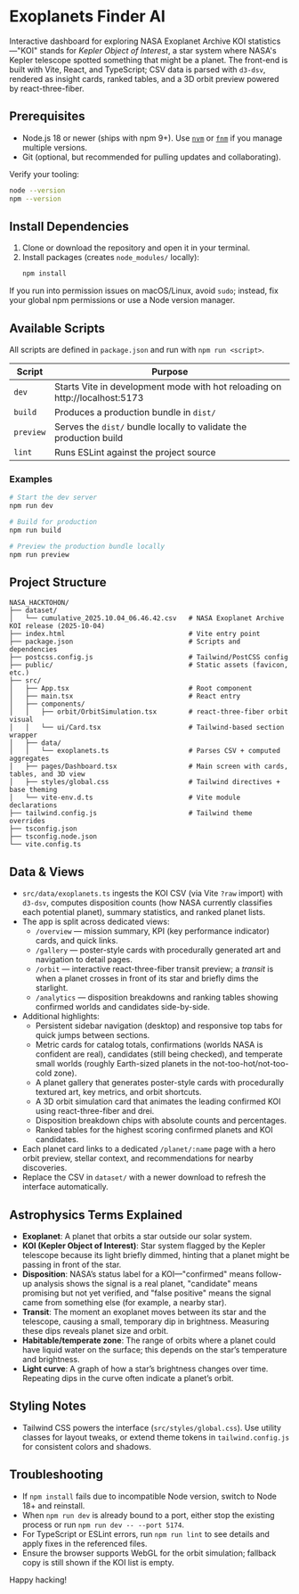 # Exoplanets Finder AI

Interactive dashboard for exploring NASA Exoplanet Archive KOI statistics—"KOI" stands for *Kepler Object of Interest*, a star system where NASA's Kepler telescope spotted something that might be a planet. The front-end is built with Vite, React, and TypeScript; CSV data is parsed with `d3-dsv`, rendered as insight cards, ranked tables, and a 3D orbit preview powered by react-three-fiber.

## Prerequisites
- Node.js 18 or newer (ships with npm 9+). Use [`nvm`](https://github.com/nvm-sh/nvm) or [`fnm`](https://github.com/Schniz/fnm) if you manage multiple versions.
- Git (optional, but recommended for pulling updates and collaborating).

Verify your tooling:
```bash
node --version
npm --version
```

## Install Dependencies
1. Clone or download the repository and open it in your terminal.
2. Install packages (creates `node_modules/` locally):
   ```bash
   npm install
   ```

If you run into permission issues on macOS/Linux, avoid `sudo`; instead, fix your global npm permissions or use a Node version manager.

## Available Scripts
All scripts are defined in `package.json` and run with `npm run <script>`.

| Script | Purpose |
| ------ | ------- |
| `dev` | Starts Vite in development mode with hot reloading on http://localhost:5173 |
| `build` | Produces a production bundle in `dist/` |
| `preview` | Serves the `dist/` bundle locally to validate the production build |
| `lint` | Runs ESLint against the project source |

### Examples
```bash
# Start the dev server
npm run dev

# Build for production
npm run build

# Preview the production bundle locally
npm run preview
```

## Project Structure
```
NASA_HACKTOHON/
├── dataset/
│   └── cumulative_2025.10.04_06.46.42.csv   # NASA Exoplanet Archive KOI release (2025-10-04)
├── index.html                               # Vite entry point
├── package.json                             # Scripts and dependencies
├── postcss.config.js                        # Tailwind/PostCSS config
├── public/                                  # Static assets (favicon, etc.)
├── src/
│   ├── App.tsx                              # Root component
│   ├── main.tsx                             # React entry
│   ├── components/
│   │   ├── orbit/OrbitSimulation.tsx        # react-three-fiber orbit visual
│   │   └── ui/Card.tsx                      # Tailwind-based section wrapper
│   ├── data/
│   │   └── exoplanets.ts                    # Parses CSV + computed aggregates
│   ├── pages/Dashboard.tsx                  # Main screen with cards, tables, and 3D view
│   ├── styles/global.css                    # Tailwind directives + base theming
│   └── vite-env.d.ts                        # Vite module declarations
├── tailwind.config.js                       # Tailwind theme overrides
├── tsconfig.json
├── tsconfig.node.json
└── vite.config.ts
```

## Data & Views
- `src/data/exoplanets.ts` ingests the KOI CSV (via Vite `?raw` import) with `d3-dsv`, computes disposition counts (how NASA currently classifies each potential planet), summary statistics, and ranked planet lists.
- The app is split across dedicated views:
  - `/overview` — mission summary, KPI (key performance indicator) cards, and quick links.
  - `/gallery` — poster-style cards with procedurally generated art and navigation to detail pages.
  - `/orbit` — interactive react-three-fiber transit preview; a *transit* is when a planet crosses in front of its star and briefly dims the starlight.
  - `/analytics` — disposition breakdowns and ranking tables showing confirmed worlds and candidates side-by-side.
- Additional highlights:
  - Persistent sidebar navigation (desktop) and responsive top tabs for quick jumps between sections.
  - Metric cards for catalog totals, confirmations (worlds NASA is confident are real), candidates (still being checked), and temperate small worlds (roughly Earth-sized planets in the not-too-hot/not-too-cold zone).
  - A planet gallery that generates poster-style cards with procedurally textured art, key metrics, and orbit shortcuts.
  - A 3D orbit simulation card that animates the leading confirmed KOI using react-three-fiber and drei.
  - Disposition breakdown chips with absolute counts and percentages.
  - Ranked tables for the highest scoring confirmed planets and KOI candidates.
- Each planet card links to a dedicated `/planet/:name` page with a hero orbit preview, stellar context, and recommendations for nearby discoveries.
- Replace the CSV in `dataset/` with a newer download to refresh the interface automatically.

## Astrophysics Terms Explained
- **Exoplanet**: A planet that orbits a star outside our solar system.
- **KOI (Kepler Object of Interest)**: Star system flagged by the Kepler telescope because its light briefly dimmed, hinting that a planet might be passing in front of the star.
- **Disposition**: NASA’s status label for a KOI—"confirmed" means follow-up analysis shows the signal is a real planet, "candidate" means promising but not yet verified, and "false positive" means the signal came from something else (for example, a nearby star).
- **Transit**: The moment an exoplanet moves between its star and the telescope, causing a small, temporary dip in brightness. Measuring these dips reveals planet size and orbit.
- **Habitable/temperate zone**: The range of orbits where a planet could have liquid water on the surface; this depends on the star’s temperature and brightness.
- **Light curve**: A graph of how a star’s brightness changes over time. Repeating dips in the curve often indicate a planet’s orbit.

## Styling Notes
- Tailwind CSS powers the interface (`src/styles/global.css`). Use utility classes for layout tweaks, or extend theme tokens in `tailwind.config.js` for consistent colors and shadows.

## Troubleshooting
- If `npm install` fails due to incompatible Node version, switch to Node 18+ and reinstall.
- When `npm run dev` is already bound to a port, either stop the existing process or run `npm run dev -- --port 5174`.
- For TypeScript or ESLint errors, run `npm run lint` to see details and apply fixes in the referenced files.
- Ensure the browser supports WebGL for the orbit simulation; fallback copy is still shown if the KOI list is empty.

Happy hacking!
